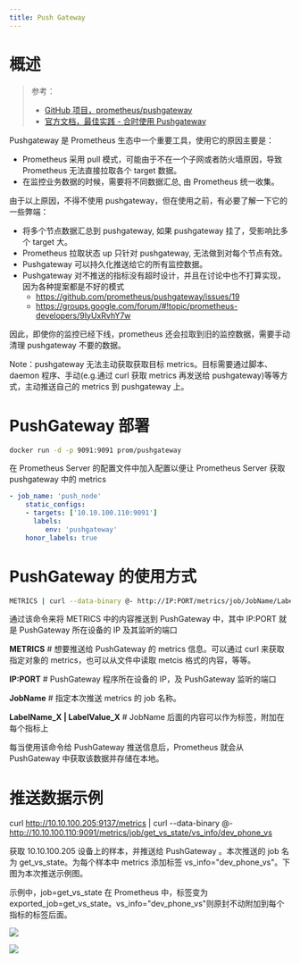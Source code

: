 ```yaml
---
title: Push Gateway
---
```


# 概述

> 参考：
>
> - [GitHub 项目，prometheus/pushgateway](https://github.com/prometheus/pushgateway)
> - [官方文档，最佳实践 - 合时使用 Pushgateway](https://prometheus.io/docs/practices/pushing/#when-to-use-the-pushgateway)

Pushgateway 是 Prometheus 生态中一个重要工具，使用它的原因主要是：

- Prometheus 采用 pull 模式，可能由于不在一个子网或者防火墙原因，导致 Prometheus 无法直接拉取各个 target 数据。
- 在监控业务数据的时候，需要将不同数据汇总, 由 Prometheus 统一收集。

由于以上原因，不得不使用 pushgateway，但在使用之前，有必要了解一下它的一些弊端：

- 将多个节点数据汇总到 pushgateway, 如果 pushgateway 挂了，受影响比多个 target 大。
- Prometheus 拉取状态 up 只针对 pushgateway, 无法做到对每个节点有效。
- Pushgateway 可以持久化推送给它的所有监控数据。
- Pushgateway 对不推送的指标没有超时设计，并且在讨论中也不打算实现，因为各种提案都是不好的模式
  - https://github.com/prometheus/pushgateway/issues/19
  - https://groups.google.com/forum/#!topic/prometheus-developers/9IyUxRvhY7w

因此，即使你的监控已经下线，prometheus 还会拉取到旧的监控数据，需要手动清理 pushgateway 不要的数据。

Note：pushgateway 无法主动获取获取目标 metrics。目标需要通过脚本、daemon 程序、手动(e.g.通过 curl 获取 metrics 再发送给 pushgateway)等等方式，主动推送自己的 metrics 到 pushgateway 上。

# PushGateway 部署

```bash
docker run -d -p 9091:9091 prom/pushgateway
```

在 Prometheus Server 的配置文件中加入配置以便让 Prometheus Server 获取 pushgateway 中的 metrics

```yaml
- job_name: 'push_node'
    static_configs:
    - targets: ['10.10.100.110:9091']
      labels:
         env: 'pushgateway'
    honor_labels: true
```

# PushGateway 的使用方式

```BASH
METRICS | curl --data-binary @- http://IP:PORT/metrics/job/JobName/LabelName_1/LabelValue_1/..../LabelName_N/LabelValue_N
```

通过该命令来将 METRICS 中的内容推送到 PushGateway 中，其中 IP:PORT 就是 PushGateway 所在设备的 IP 及其监听的端口

**METRICS** # 想要推送给 PushGateway 的 metrics 信息。可以通过 curl 来获取指定对象的 metrics，也可以从文件中读取 metcis 格式的内容，等等。

**IP:PORT** # PushGateway 程序所在设备的 IP，及 PushGateway 监听的端口

**JobName** # 指定本次推送 metrics 的 job 名称。

**LabelName_X | LabelValue_X** # JobName 后面的内容可以作为标签，附加在每个指标上

每当使用该命令给 PushGateway 推送信息后，Prometheus 就会从 PushGateway 中获取该数据并存储在本地。

# 推送数据示例

curl <http://10.10.100.205:9137/metrics> | curl --data-binary @- <http://10.10.100.110:9091/metrics/job/get_vs_state/vs_info/dev_phone_vs>

获取 10.10.100.205 设备上的样本，并推送给 PushGateway 。本次推送的 job 名为 get_vs_state。为每个样本中 metrics 添加标签 vs_info="dev_phone_vs"。下图为本次推送示例图。

示例中，job=get_vs_state 在 Prometheus 中，标签变为 exported_job=get_vs_state。vs_info="dev_phone_vs"则原封不动附加到每个指标的标签后面。

![](https://notes-learning.oss-cn-beijing.aliyuncs.com/wvhciw/1616069386870-f7a4bef3-7a2a-4a3f-9b22-76a0e1010f52.jpeg)

![](https://notes-learning.oss-cn-beijing.aliyuncs.com/wvhciw/1616069386943-043d33a2-dc2a-416b-af2e-75310c7d13d2.jpeg)
